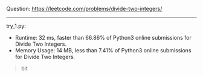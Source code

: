 Question: https://leetcode.com/problems/divide-two-integers/

---

try_1.py:
* Runtime: 32 ms, faster than 66.86% of Python3 online submissions for Divide Two Integers.
* Memory Usage: 14 MB, less than 7.41% of Python3 online submissions for Divide Two Integers.

> bit
